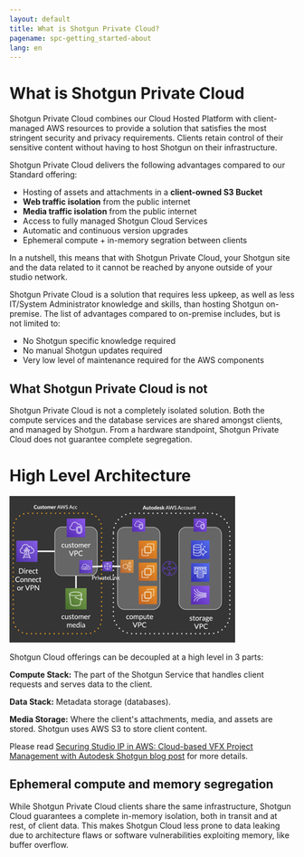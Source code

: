 ```yaml
---
layout: default
title: What is Shotgun Private Cloud?
pagename: spc-getting_started-about
lang: en
---
```


# What is Shotgun Private Cloud

Shotgun Private Cloud combines our Cloud Hosted Platform with client-managed AWS resources to provide a solution that satisfies the most stringent security and privacy requirements. Clients retain control of their sensitive content without having to host Shotgun on their infrastructure.

Shotgun Private Cloud delivers the following advantages compared to our Standard offering:

* Hosting of assets and attachments in a **client-owned S3 Bucket**
* **Web traffic isolation** from the public internet
* **Media traffic isolation** from the public internet
* Access to fully managed Shotgun Cloud Services
* Automatic and continuous version upgrades
* Ephemeral compute + in-memory segration between clients

In a nutshell, this means that with Shotgun Private Cloud, your Shotgun site and the data related to it cannot be reached by anyone outside of your studio network.

Shotgun Private Cloud is a solution that requires less upkeep, as well as less IT/System Administrator knowledge and skills, than hosting Shotgun on-premise. The list of advantages compared to on-premise includes, but is not limited to:

* No Shotgun specific knowledge required
* No manual Shotgun updates required
* Very low level of maintenance required for the AWS components

## What Shotgun Private Cloud is not

Shotgun Private Cloud is not a completely isolated solution. Both the compute services and the database services are shared amongst clients, and managed by Shotgun. From a hardware standpoint, Shotgun Private Cloud does not guarantee complete segregation.

# High Level Architecture
![spc-arch](../images/spc-about-arch.png)

Shotgun Cloud offerings can be decoupled at a high level in 3 parts:

**Compute Stack:** The part of the Shotgun Service that handles client requests and serves data to the client.

**Data Stack:** Metadata storage (databases).

**Media Storage:** Where the client's attachments, media, and assets are stored. Shotgun uses AWS S3 to store client content.

Please read [Securing Studio IP in AWS: Cloud-based VFX Project Management with Autodesk Shotgun blog post](https://aws.amazon.com/blogs/media/securing-studio-ip-in-aws-cloud-based-vfx-project-management-with-autodesk-shotgun/) for more details.

## Ephemeral compute and memory segregation
While Shotgun Private Cloud clients share the same infrastructure, Shotgun Cloud guarantees a complete in-memory isolation, both in transit and at rest, of client data. This makes Shotgun Cloud less prone to data leaking due to architecture flaws or software vulnerabilities exploiting memory, like buffer overflow.
